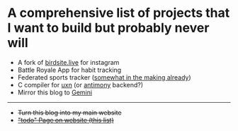 # A comprehensive list of projects that I want to build but probably never will

- A fork of [birdsite.live](https://github.com/NicolasConstant/BirdsiteLive)
for instagram
- Battle Royale App for habit tracking
- Federated sports tracker ([somewhat in the making already](https://github.com/SamR1/FitTrackee/issues/16))
- C compiler for [uxn](https://wiki.xxiivv.com/site/uxn.html) (or
  [antimony](https://github.com/antimony-lang/antimony) backend?)
- Mirror this blog to [Gemini](https://gemini.circumlunar.space/)

--- 

- ~~Turn this blog into my main website~~
- [~~"todo" Page on website (this list)~~](/todo)
